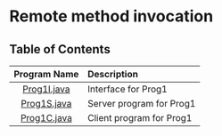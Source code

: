 # Remote method invocation

## Table of Contents

| Program Name                     | Description                          |
| :-----------------------------:  | :--------------------------------    |
|[Prog1I.java](Prog1I.java)  |Interface for Prog1|
|[Prog1S.java](Prog1S.java)  |Server program for Prog1|
|[Prog1C.java](Prog1C.java)  |Client program for Prog1|
